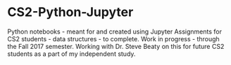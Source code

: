 # CS2-Python-Jupyter

Python notebooks - meant for and created using Jupyter
Assignments for CS2 students - data structures - to complete.
Work in progress - through the Fall 2017 semester. 
Working with Dr. Steve Beaty on this for future CS2 students as a part of my independent study.